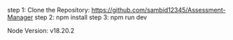 step 1: Clone the Repository:  https://github.com/sambid12345/Assessment-Manager
step 2: npm install
step 3: npm run dev


Node Version: v18.20.2 